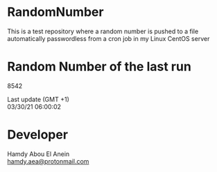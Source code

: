 # RandomNumber    
This is a test repository where a random number is pushed to a file automatically passwordless from a cron job in my Linux CentOS server    
# Random Number of the last run   
8542
      
Last update (GMT +1)    
03/30/21 06:00:02
# Developer    
Hamdy Abou El Anein   
hamdy.aea@protonmail.com
